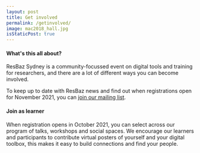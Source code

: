 ```yaml
---
layout: post
title: Get involved
permalink: /getinvolved/
image: mac2018_hall.jpg
isStaticPost: true
---
```

#### What's this all about?

ResBaz Sydney is a community-focussed event on digital tools and training for researchers, and there are a lot of different ways you can become involved. 

To keep up to date with ResBaz news and find out when registrations open for November 2021, you can [join our mailing list](http://eepurl.com/hGWsUH).

#### Join as learner

When registration opens in October 2021, you can select across our program of talks, workshops and social spaces. We encourage our learners and participants to contribute virtual posters of yourself and your digital toolbox, this makes it easy to build connections and find your people. 

